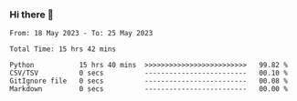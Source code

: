 ### Hi there 👋

<!--
**ututono/ututono** is a ✨ _special_ ✨ repository because its `README.md` (this file) appears on your GitHub profile.

Here are some ideas to get you started:

- 🔭 I’m currently working on ...
- 🌱 I’m currently learning ...
- 👯 I’m looking to collaborate on ...
- 🤔 I’m looking for help with ...
- 💬 Ask me about ...
- 📫 How to reach me: ...
- 😄 Pronouns: ...
- ⚡ Fun fact: ...
-->



<!--START_SECTION:waka-->

```text
From: 18 May 2023 - To: 25 May 2023

Total Time: 15 hrs 42 mins

Python           15 hrs 40 mins  >>>>>>>>>>>>>>>>>>>>>>>>>   99.82 %
CSV/TSV          0 secs          -------------------------   00.10 %
GitIgnore file   0 secs          -------------------------   00.08 %
Markdown         0 secs          -------------------------   00.00 %
```

<!--END_SECTION:waka-->
